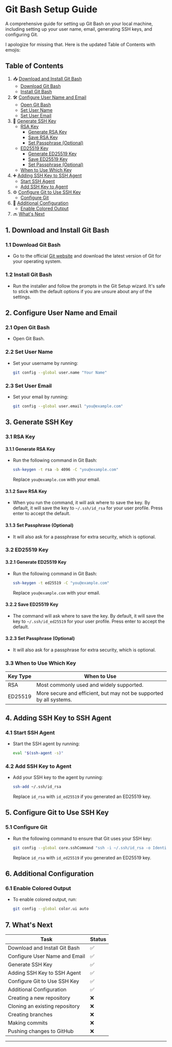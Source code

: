 # Git Bash Setup Guide

A comprehensive guide for setting up Git Bash on your local machine, including setting up your user name, email, generating SSH keys, and configuring Git.

I apologize for missing that. Here is the updated Table of Contents with emojis:

## Table of Contents

1. 📥 [Download and Install Git Bash](#download-and-install-git-bash)
    - [Download Git Bash](#download-git-bash)
    - [Install Git Bash](#install-git-bash)
2. 🛠️ [Configure User Name and Email](#configure-user-name-and-email)
    - [Open Git Bash](#open-git-bash)
    - [Set User Name](#set-user-name)
    - [Set User Email](#set-user-email)
3. 🔑 [Generate SSH Key](#generate-ssh-key)
    - [RSA Key](#rsa-key)
        - [Generate RSA Key](#generate-rsa-key)
        - [Save RSA Key](#save-rsa-key)
        - [Set Passphrase (Optional)](#set-passphrase-optional)
    - [ED25519 Key](#ed25519-key)
        - [Generate ED25519 Key](#generate-ed25519-key)
        - [Save ED25519 Key](#save-ed25519-key)
        - [Set Passphrase (Optional)](#set-passphrase-optional)
    - [When to Use Which Key](#when-to-use-which-key)
4. ➕ [Adding SSH Key to SSH Agent](#adding-ssh-key-to-ssh-agent)
    - [Start SSH Agent](#start-ssh-agent)
    - [Add SSH Key to Agent](#add-ssh-key-to-agent)
5. ⚙️ [Configure Git to Use SSH Key](#configure-git-to-use-ssh-key)
    - [Configure Git](#configure-git)
6. 🎨 [Additional Configuration](#additional-configuration)
    - [Enable Colored Output](#enable-colored-output)
7. 🔜 [What's Next](#whats-next)


## 1. Download and Install Git Bash

### 1.1 Download Git Bash

- Go to the official [Git website](https://git-scm.com/) and download the latest version of Git for your operating system.

### 1.2 Install Git Bash

- Run the installer and follow the prompts in the Git Setup wizard. It's safe to stick with the default options if you are unsure about any of the settings.

## 2. Configure User Name and Email

### 2.1 Open Git Bash

- Open Git Bash.

### 2.2 Set User Name

- Set your username by running:
  ```bash
  git config --global user.name "Your Name"
  ```

### 2.3 Set User Email

- Set your email by running:
  ```bash
  git config --global user.email "you@example.com"
  ```

## 3. Generate SSH Key

### 3.1 RSA Key

#### 3.1.1 Generate RSA Key

- Run the following command in Git Bash:
  ```bash
  ssh-keygen -t rsa -b 4096 -C "you@example.com"
  ```
  Replace `you@example.com` with your email.

#### 3.1.2 Save RSA Key

- When you run the command, it will ask where to save the key. By default, it will save the key to `~/.ssh/id_rsa` for your user profile. Press enter to accept the default.

#### 3.1.3 Set Passphrase (Optional)

- It will also ask for a passphrase for extra security, which is optional.

### 3.2 ED25519 Key

#### 3.2.1 Generate ED25519 Key

- Run the following command in Git Bash:
  ```bash
  ssh-keygen -t ed25519 -C "you@example.com"
  ```
  Replace `you@example.com` with your email.

#### 3.2.2 Save ED25519 Key

- The command will ask where to save the key. By default, it will save the key to `~/.ssh/id_ed25519` for your user profile. Press enter to accept the default.

#### 3.2.3 Set Passphrase (Optional)

- It will also ask for a passphrase for extra security, which is optional.

### 3.3 When to Use Which Key

| Key Type | When to Use |
| --- | --- |
| RSA | Most commonly used and widely supported. |
| ED25519 | More secure and efficient, but may not be supported by all systems. |

## 4. Adding SSH Key to SSH Agent

### 4.1 Start SSH Agent

- Start the SSH agent by running:
  ```bash
  eval "$(ssh-agent -s)"
  ```

### 4.2 Add SSH Key to Agent

- Add your SSH key to the agent by running:
  ```bash
  ssh-add ~/.ssh/id_rsa
  ```
  Replace `id_rsa` with `id_ed25519` if you generated an ED25519 key.

## 5. Configure Git to Use SSH Key

### 5.1 Configure Git

- Run the following command to ensure that Git uses your SSH key:
  ```bash
  git config --global core.sshCommand "ssh -i ~/.ssh/id_rsa -o IdentitiesOnly=yes"
  ```
  Replace `id_rsa` with `id_ed25519` if you generated an ED25519 key.

## 6. Additional Configuration

### 6.1 Enable Colored Output

- To enable colored output, run:
  ```bash
  git config --global color.ui auto
  ```

## 7. What's Next

| Task | Status |
| --- | --- |
| Download and Install Git Bash | ✅ |
| Configure User Name and Email | ✅ |
| Generate SSH Key | ✅ |
| Adding SSH Key to SSH Agent | ✅ |
| Configure Git to Use SSH Key | ✅ |
| Additional Configuration | ✅ |
| Creating a new repository | ❌ |
| Cloning an existing repository | ❌ |
| Creating branches | ❌ |
| Making commits | ❌ |
| Pushing changes to GitHub | ❌ |

---
